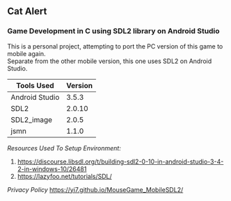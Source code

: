 ## Cat Alert
### Game Development in C using SDL2 library on Android Studio

This is a personal project, attempting to port the PC version of this game to mobile again.<br/>
Separate from the other mobile version, this one uses SDL2 on Android Studio.<br/>

| Tools Used     | Version |
| -------------- | ------- |
| Android Studio | 3.5.3   |
| SDL2			 | 2.0.10  |
| SDL2_image	 | 2.0.5   |
| jsmn			 | 1.1.0   |

_Resources Used To Setup Environment:_
1. https://discourse.libsdl.org/t/building-sdl2-0-10-in-android-studio-3-4-2-in-windows-10/26481
2. https://lazyfoo.net/tutorials/SDL/

_Privacy Policy_
https://yi7.github.io/MouseGame_MobileSDL2/